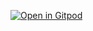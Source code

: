 [![Open in Gitpod](https://gitpod.io/button/open-in-gitpod.svg)](https://gitpod.io/#https://github.com/vfarcic/gitpod-production)

